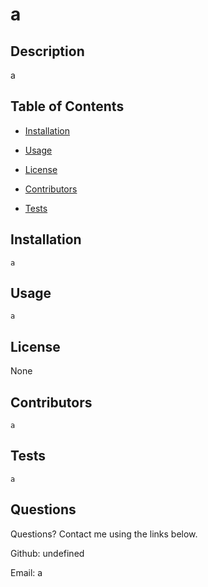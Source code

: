 
# a

## Description

  a
  
  ## Table of Contents 
    
* [Installation](#installation)
    
     
    
* [Usage](#usage)
    
     
    
* [License](#license)
    
     
    
* [Contributors](#contributors)
    
     
    
* [Tests](#tests)
    
    

## Installation

    a

    

## Usage

    a

    

## License

  None

  

  

## Contributors

    a
    
    
## Tests

    a

    

## Questions

  Questions? Contact me using the links below.

  Github: undefined

  Email: a
  
  